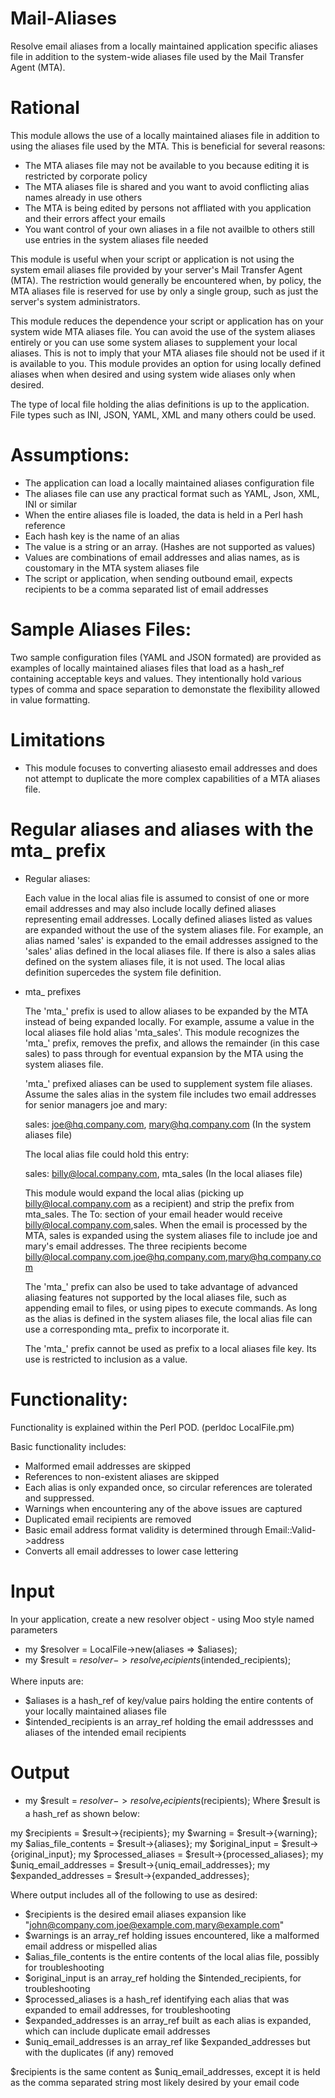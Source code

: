 # Mail-Aliases
Resolve email aliases from a locally maintained application specific aliases file
in addition to the system-wide aliases file used by the Mail Transfer Agent (MTA).

# Rational
This module allows the use of a locally maintained aliases file in addition to using the 
aliases file used by the MTA. This is beneficial for several reasons:
- The MTA aliases file may not be available to you because editing it is restricted by corporate policy
- The MTA aliases file is shared  and you want to avoid conflicting alias names already in use others
- The MTA is being edited by persons not affliated with you application and their errors affect your emails
- You want control of your own aliases in a file not availble to others  still use entries in the system aliases file needed

This module is useful when your script or application is not using the
system email aliases file provided by your server's Mail Transfer Agent (MTA). 
The restriction would generally be encountered when, by policy, the MTA aliases 
file is reserved for use by only a single group, such as just the server's system 
administrators.

This module reduces the dependence your script or application has on your system 
wide MTA aliases file. You can avoid the use of the system aliases entirely or you 
can use some system aliases to supplement your local aliases. This is not to imply 
that your MTA aliases file should not be used if it is available to you. This module 
provides an option for using locally defined aliases when when desired and using 
system wide aliases only when desired.

The type of local file holding the alias definitions is up to the application. File
types such as INI, JSON, YAML, XML and many others could be used.

# Assumptions:
- The application can load a locally maintained aliases configuration file
- The aliases file can use any practical format such as YAML, Json, XML, INI or similar
- When the entire aliases file is loaded, the data is held in a Perl hash reference 
- Each hash key is the name of an alias
- The value is a string or an array. (Hashes are not supported as values)
- Values are combinations of email addresses and alias names, as is coustomary in the MTA system aliases file
- The script or application, when sending outbound email, expects recipients to be a comma separated list of email addresses
  
# Sample Aliases Files:
Two sample configuration files (YAML and JSON formated) are provided as examples of locally maintained aliases files
that load as a hash_ref containing acceptable keys and values. They intentionally hold various types of comma and space separation to
demonstate the flexibility allowed in value formatting. 

# Limitations
- This module focuses to converting aliasesto email addresses and does not attempt to duplicate
  the more complex capabilities of a MTA aliases file.

# Regular aliases and aliases with the mta_ prefix
  - Regular aliases:
    
    Each value in the local alias file is assumed to consist of one or more email addresses and may also include locally
    defined aliases representing email addresses. Locally defined aliases listed as values are expanded
    without the use of the system aliases file. For example, an alias named 'sales' is expanded to the email addresses
    assigned to the 'sales' alias defined in the local aliases file. If there is also a sales alias defined on the system
    aliases file, it is not used.  The local alias definition supercedes the system file definition.

  - mta_ prefixes

    The 'mta_' prefix is used to allow aliases to be expanded by the MTA instead of being expanded locally. 
    For example, assume a value in the local aliases file hold alias 'mta_sales'. This module recognizes the 'mta_' prefix,
    removes the prefix, and allows the remainder (in this case sales) to pass through for eventual expansion by the MTA using
    the system aliases file.

    'mta_' prefixed aliases can be used to supplement system file aliases. Assume the sales alias in the system file includes two
    email addresses for senior managers joe and mary:

    sales: joe@hq.company.com, mary@hq.company.com  (In the system aliases file)

    The local alias file could hold this entry:

    sales: billy@local.company.com, mta_sales  (In the local aliases file)

    This module would expand the local alias (picking up billy@local.company.com as a recipient) and strip the prefix from mta_sales.
    The To: section of your email header would receive billy@local.company.com,sales.  When the email is
    processed by the MTA, sales is expanded using the system aliases file to include joe and mary's email addresses.
    The three recipients become billy@local.company.com,joe@hq.company.com,mary@hq.company.com

    The 'mta_' prefix can also be used to take advantage of advanced aliasing features not supported by the local aliases file, such as
    appending email to files, or using pipes to execute commands. As long as the alias is defined in the system aliases file, the local
    alias file can use a corresponding mta_ prefix to incorporate it.

    The 'mta_' prefix cannot be used as prefix to a local aliases file key.  Its use is restricted to inclusion as a value.

# Functionality:
Functionality is explained within the Perl POD.  (perldoc LocalFile.pm)

Basic functionality includes:
- Malformed email addresses are skipped
- References to non-existent aliases are skipped
- Each alias is only expanded once, so circular references are tolerated and suppressed.
- Warnings when encountering any of the above issues are captured 
- Duplicated email recipients are removed
- Basic email address format validity is determined through Email::Valid->address
- Converts all email addresses to lower case lettering


# Input
In your application, create a new resolver object - using Moo style named parameters

- my $resolver = LocalFile->new(aliases => $aliases);
- my $result = $resolver->resolve_recipients($intended_recipients);
  
Where inputs are:
- $aliases is a hash_ref of key/value pairs holding the entire contents of your locally maintained aliases file
- $intended_recipients is an array_ref holding the email addressses and aliases of the intended email recipients

# Output
- my $result = $resolver->resolve_recipients($recipients);
Where $result is a hash_ref as shown below:

my $recipients           = $result->{recipients};
my $warning              = $result->{warning};
my $alias_file_contents  = $result->{aliases};
my $original_input       = $result->{original_input};
my $processed_aliases    = $result->{processed_aliases};
my $uniq_email_addresses = $result->{uniq_email_addresses};
my $expanded_addresses   = $result->{expanded_addresses};

Where output includes all of the following to use as desired:
- $recipients is the desired email aliases expansion like "john@company.com,joe@example.com,mary@example.com"
- $warnings is an array_ref holding issues encountered, like a malformed email address or mispelled alias
- $alias_file_contents is the entire contents of the local alias file, possibly for troubleshooting
- $original_input is an array_ref holding the $intended_recipients, for troubleshooting
- $processed_aliases is a hash_ref identifying each alias that was expanded to email addresses, for troubleshooting
- $expanded_addresses is an array_ref built as each alias is expanded, which can include duplicate email addresses
- $uniq_email_addresses is an array_ref like $expanded_addresses but with the duplicates (if any) removed
  
$recipients is the same content as $uniq_email_addresses, except it is held as the comma separated string most 
likely desired by your email code

